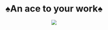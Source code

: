 <h1 align="center">♠️An ace to your work♠️</h1>
<p align="center">
  <a href="https://cardio.run.goorm.io">
    <img src="https://user-images.githubusercontent.com/66053034/197373825-4b2a7f26-0109-4cfd-b73d-b891f6da2d9c.png">
  </a>
</p>
<!--

**Here are some ideas to get you started:**

🙋‍♀️ A short introduction - what is your organization all about?
🌈 Contribution guidelines - how can the community get involved?
👩‍💻 Useful resources - where can the community find your docs? Is there anything else the community should know?
🍿 Fun facts - what does your team eat for breakfast?
🧙 Remember, you can do mighty things with the power of [Markdown](https://docs.github.com/github/writing-on-github/getting-started-with-writing-and-formatting-on-github/basic-writing-and-formatting-syntax)
-->
